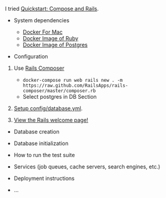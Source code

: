 I tried [Quickstart: Compose and Rails](https://docs.docker.com/compose/rails/).

* System dependencies

  * [Docker For Mac](https://www.docker.com/docker-mac)
  * [Docker Image of Ruby](https://hub.docker.com/_/ruby/)
  * [Docker Image of Postgres](https://hub.docker.com/_/postgres/)

* Configuration

1. Use [Rails Composer](https://github.com/RailsApps/rails-composer)

   * ```docker-compose run web rails new . -m https://raw.github.com/RailsApps/rails-composer/master/composer.rb```
   * Select postgres in DB Section
   
1. [Setup config/database.yml](https://docs.docker.com/compose/rails/#connect-the-database).

1. [View the Rails welcome page!](https://docs.docker.com/compose/rails/#connect-the-database)

* Database creation

* Database initialization

* How to run the test suite

* Services (job queues, cache servers, search engines, etc.)

* Deployment instructions

* ...
